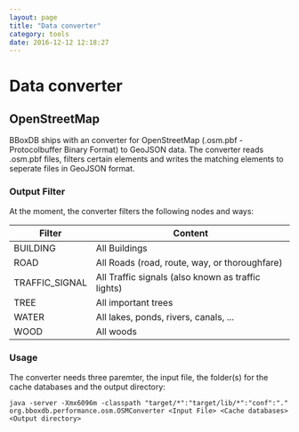 ```yaml
---
layout: page
title: "Data converter"
category: tools
date: 2016-12-12 12:18:27
---
```


# Data converter

## OpenStreetMap
BBoxDB ships with an converter for OpenStreetMap (.osm.pbf - Protocolbuffer Binary Format) to GeoJSON data. The converter reads .osm.pbf files, filters certain elements and writes the matching elements to seperate files in GeoJSON format.

### Output Filter
At the moment, the converter filters the following nodes and ways:

|    Filter      |    Content    |
|----------------|---------------|
| BUILDING       | All Buildings |
| ROAD           | All Roads (road, route, way, or thoroughfare)    |
| TRAFFIC_SIGNAL | All Traffic signals (also known as traffic lights) | 
| TREE           | All important trees |
| WATER          | All lakes, ponds, rivers, canals, ... |
| WOOD           | All woods |

### Usage
The converter needs three paremter, the input file, the folder(s) for the cache databases and the output directory:

```java -server -Xmx6096m -classpath "target/*":"target/lib/*":"conf":"." org.bboxdb.performance.osm.OSMConverter <Input File> <Cache databases> <Output directory>```




